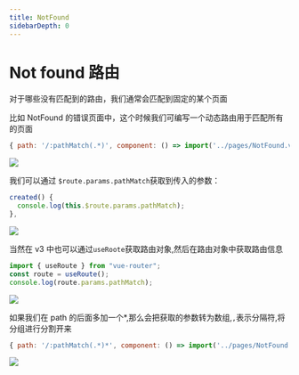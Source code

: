 ```yaml
---
title: NotFound
sidebarDepth: 0
---
```


# Not found 路由

对于哪些没有匹配到的路由，我们通常会匹配到固定的某个页面

比如 NotFound 的错误页面中，这个时候我们可编写一个动态路由用于匹配所有的页面

```js
{ path: '/:pathMatch(.*)', component: () => import('../pages/NotFound.vue') },
```

![](/frame/vue/106.png)

我们可以通过 `$route.params.pathMatch`获取到传入的参数：

```js
created() {
  console.log(this.$route.params.pathMatch);
},
```

![](/frame/vue/107.png)

当然在 v3 中也可以通过`useRoote`获取路由对象,然后在路由对象中获取路由信息

```js
import { useRoute } from "vue-router";
const route = useRoute();
console.log(route.params.pathMatch);
```

![](/frame/vue/107.png)

如果我们在 path 的后面多加一个\*,那么会把获取的参数转为数组,`,`表示分隔符,将分组进行分割开来

```js
{ path: '/:pathMatch(.*)*', component: () => import('../pages/NotFound.vue') },
```

![](/frame/vue/108.png)
